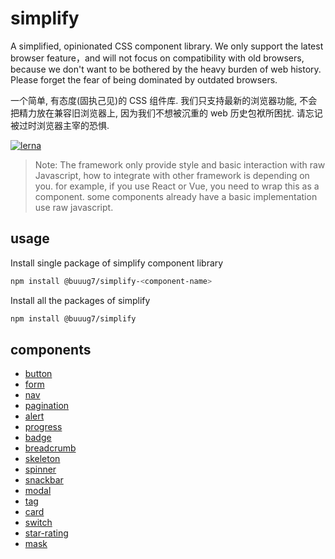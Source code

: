 # simplify

A simplified, opinionated CSS component library. We only support the latest browser feature，and will not focus on compatibility with old browsers, because we don't want to be bothered by the heavy burden of web history. Please forget the fear of being dominated by outdated browsers.

一个简单, 有态度(固执己见)的 CSS 组件库. 我们只支持最新的浏览器功能, 不会把精力放在兼容旧浏览器上, 因为我们不想被沉重的 web 历史包袱所困扰. 请忘记被过时浏览器主宰的恐惧.

[![lerna](https://img.shields.io/badge/maintained%20with-lerna-cc00ff.svg)](https://lerna.js.org/)

> Note: The framework only provide style and basic interaction with raw Javascript, how to integrate with other framework is depending on you. for example, if you use React or Vue, you need to wrap this as a component. some components already have a basic implementation use raw javascript.

## usage

Install single package of simplify component library

```bash
npm install @buuug7/simplify-<component-name>
```

Install all the packages of simplify

```bash
npm install @buuug7/simplify
```

## components

- [button](packages/button/README.md)
- [form](packages/form/README.md)
- [nav](packages/nav/README.md)
- [pagination](packages/pagination/README.md)
- [alert](packages/alert/README.md)
- [progress](packages/progress/README.md)
- [badge](packages/badge/README.md)
- [breadcrumb](packages/breadcrumb/README.md)
- [skeleton](packages/skeleton/README.md)
- [spinner](packages/spinner/README.md)
- [snackbar](packages/snackbar/README.md)
- [modal](packages/modal/README.md)
- [tag](packages/tag/README.md)
- [card](packages/card/README.md)
- [switch](packages/switch/README.md)
- [star-rating](packages/star-rating/README.md)
- [mask](packages/mask/README.md)
